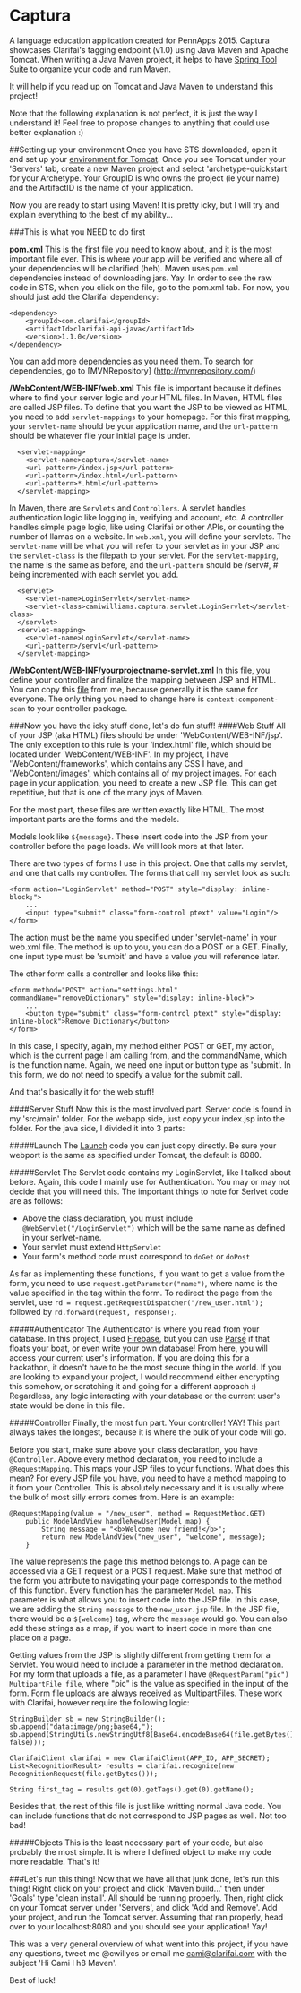 # Captura
A language education application created for PennApps 2015. Captura showcases Clarifai's tagging endpoint (v1.0) using Java Maven and Apache Tomcat. When writing a Java Maven project, it helps to have [Spring Tool Suite](https://spring.io/tools/sts/all) to organize your code and run Maven.

It will help if you read up on Tomcat and Java Maven to understand this project!

Note that the following explanation is not perfect, it is just the way I understand it! Feel free to propose changes to anything that could use better explanation :)

##Setting up your environment
Once you have STS downloaded, open it and set up your [environment for Tomcat](http://crunchify.com/step-by-step-guide-to-setup-and-install-apache-tomcat-server-in-eclipse-development-environment-ide/). Once you see Tomcat under your 'Servers' tab, create a new Maven project and select 'archetype-quickstart' for your Archetype. Your GroupID is who owns the project (ie your name) and the ArtifactID is the name of your application.

Now you are ready to start using Maven! It is pretty icky, but I will try and explain everything to the best of my ability...

###This is what you NEED to do first

__pom.xml__ This is the first file you need to know about, and it is the most important file ever. This is where your app will be verified and where all of your dependencies will be clarified (heh). Maven uses `pom.xml` dependencies instead of downloading jars. Yay. In order to see the raw code in STS, when you click on the file, go to the pom.xml tab. For now, you should just add the Clarifai dependency:
```
<dependency>
 	<groupId>com.clarifai</groupId>
 	<artifactId>clarifai-api-java</artifactId>
 	<version>1.1.0</version>
</dependency>
```
You can add more dependencies as you need them. To search for dependencies, go to [MVNRepository] (http://mvnrepository.com/)

__/WebContent/WEB-INF/web.xml__ This file is important because it defines where to find your server logic and your HTML files. In Maven, HTML files are called JSP files. To define that you want the JSP to be viewed as HTML, you need to add `servlet-mappings` to your homepage. For this first mapping, your `servlet-name` should be your application name, and the `url-pattern` should be whatever file your initial page is under.
```
  <servlet-mapping>
    <servlet-name>captura</servlet-name>
    <url-pattern>/index.jsp</url-pattern>
    <url-pattern>/index.html</url-pattern>
    <url-pattern>*.html</url-pattern>
  </servlet-mapping>
```
In Maven, there are `Servlets` and `Controllers`. A servlet handles authentication logic like logging in, verifying and account, etc. A controller handles simple page logic, like using Clarifai or other APIs, or counting the number of llamas on a website. In `web.xml`, you will define your servlets. The `servlet-name` will be what you will refer to your servlet as in your JSP and the `servlet-class` is the filepath to your servlet. For the `servlet-mapping`, the name is the same as before, and the `url-pattern` should be /serv#, # being incremented with each servlet you add.
```
  <servlet>
    <servlet-name>LoginServlet</servlet-name>
    <servlet-class>camiwilliams.captura.servlet.LoginServlet</servlet-class>
  </servlet>
  <servlet-mapping>
    <servlet-name>LoginServlet</servlet-name>
    <url-pattern>/serv1</url-pattern>
  </servlet-mapping>
```
__/WebContent/WEB-INF/yourprojectname-servlet.xml__ In this file, you define your controller and finalize the mapping between JSP and HTML. You can copy this [file](https://github.com/CamiWilliams/captura/blob/master/captura/WebContent/WEB-INF/captura-servlet.xml) from me, because generally it is the same for everyone. The only thing you need to change here is `context:component-scan` to your controller package.

###Now you have the icky stuff done, let's do fun stuff!
####Web Stuff
All of your JSP (aka HTML) files should be under 'WebContent/WEB-INF/jsp'. The only exception to this rule is your 'index.html' file, which should be located under 'WebContent/WEB-INF'. In my project, I have 'WebContent/frameworks', which contains any CSS I have, and 'WebContent/images', which contains all of my project images. For each page in your application, you need to create a new JSP file. This can get repetitive, but that is one of the many joys of Maven.

For the most part, these files are written exactly like HTML. The most important parts are the forms and the models. 

Models look like `${message}`. These insert code into the JSP from your controller before the page loads. We will look more at that later.

There are two types of forms I use in this project. One that calls my servlet, and one that calls my controller. The forms that call my servlet look as such:
```
<form action="LoginServlet" method="POST" style="display: inline-block;">
	...
	<input type="submit" class="form-control ptext" value="Login"/>
</form>
```
The action must be the name you specified under 'servlet-name' in your web.xml file. The method is up to you, you can do a POST or a GET. Finally, one input type must be 'sumbit' and have a value you will reference later.

The other form calls a controller and looks like this:
```
<form method="POST" action="settings.html" commandName="removeDictionary" style="display: inline-block">
	...
	<button type="submit" class="form-control ptext" style="display: inline-block">Remove Dictionary</button>
</form>	
```
In this case, I specify, again, my method either POST or GET, my action, which is the current page I am calling from, and the commandName, which is the function name. Again, we need one input or button type as 'submit'. In this form, we do not need to specify a value for the submit call.

And that's basically it for the web stuff!

####Server Stuff
Now this is the most involved part. Server code is found in my 'src/main' folder. For the webapp side, just copy your index.jsp into the folder. For the java side, I divided it into 3 parts:

#####Launch
The [Launch](https://github.com/CamiWilliams/captura/blob/master/captura/src/main/java/launch/Launcher.java) code you can just copy directly. Be sure your webport is the same as specified under Tomcat, the default is 8080. 

#####Servlet
The Servlet code contains my LoginServlet, like I talked about before. Again, this code I mainly use for Authentication. You may or may not decide that you will need this. The important things to note for Serlvet code are as follows:

* Above the class declaration, you must include `@WebServlet("/LoginServlet")` which will be the same name as defined in your serlvet-name. 
* Your servlet must extend `HttpServlet`
* Your form's method code must correspond to `doGet` or `doPost`

As far as implementing these functions, if you want to get a value from the form, you need to use `request.getParameter("name")`, where name is the value specified in the tag within the form. To redirect the page from the servlet, use `rd = request.getRequestDispatcher("/new_user.html");` followed by `rd.forward(request, response);`.

#####Authenticator
The Authenticator is where you read from your database. In this project, I used [Firebase](https://www.firebase.com/), but you can use [Parse](https://parse.com/) if that floats your boat, or even write your own database! From here, you will access your current user's information. If you are doing this for a hackathon, it doesn't have to be the most secure thing in the world. If you are looking to expand your project, I would recommend either encrypting this somehow, or scratching it and going for a different approach :) Regardless, any logic interacting with your database or the current user's state would be done in this file.

#####Controller
Finally, the most fun part. Your controller! YAY! This part always takes the longest, because it is where the bulk of your code will go.

Before you start, make sure above your class declaration, you have `@Controller`. Above every method declaration, you need to include a `@RequestMapping`. This maps your JSP files to your functions. What does this mean? For every JSP file you have, you need to have a method mapping to it from your Controller. This is absolutely necessary and it is usually where the bulk of most silly errors comes from. Here is an example:
```
@RequestMapping(value = "/new_user", method = RequestMethod.GET)
	public ModelAndView handleNewUser(Model map) {
		String message = "<b>Welcome new friend!</b>";
		return new ModelAndView("new_user", "welcome", message);
	}
```
The value represents the page this method belongs to. A page can be accessed via a GET request or a POST request. Make sure that method of the form you attribute to navigating your page corresponds to the method of this function. Every function has the parameter `Model map`. This parameter is what allows you to insert code into the JSP file. In this case, we are adding the `String message` to the `new_user.jsp` file. In the JSP file, there would be a `${welcome}` tag, where the `message` would go. You can also add these strings as a map, if you want to insert code in more than one place on a page.

Getting values from the JSP is slightly different from getting them for a Servlet. You would need to include a parameter in the method declaration. For my form that uploads a file, as a parameter I have `@RequestParam("pic") MultipartFile file`, where "pic" is the value as specified in the input of the form. Form file uploads are always received as MultipartFiles. These work with Clarifai, however require the following logic:

```
StringBuilder sb = new StringBuilder();
sb.append("data:image/png;base64,");
sb.append(StringUtils.newStringUtf8(Base64.encodeBase64(file.getBytes(), false)));

ClarifaiClient clarifai = new ClarifaiClient(APP_ID, APP_SECRET);
List<RecognitionResult> results = clarifai.recognize(new RecognitionRequest(file.getBytes()));

String first_tag = results.get(0).getTags().get(0).getName();
```

Besides that, the rest of this file is just like writting normal Java code. You can include functions that do not correspond to JSP pages as well. Not too bad!

#####Objects
This is the least necessary part of your code, but also probably the most simple. It is where I defined object to make my code more readable. That's it!

###Let's run this thing!
Now that we have all that junk done, let's run this thing! Right click on your project and click 'Maven build...' then under 'Goals' type 'clean install'. All should be running properly. Then, right click on your Tomcat server under 'Servers', and click 'Add and Remove'. Add your project, and run the Tomcat server. Assuming that ran properly, head over to your localhost:8080 and you should see your application! Yay!

This was a very general overview of what went into this project, if you have any questions, tweet me @cwillycs or email me cami@clarifai.com with the subject 'Hi Cami I h8 Maven'.

Best of luck!
